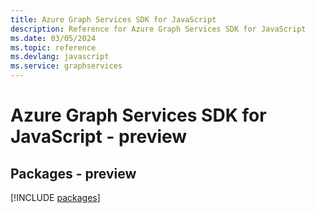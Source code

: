 ```yaml
---
title: Azure Graph Services SDK for JavaScript
description: Reference for Azure Graph Services SDK for JavaScript
ms.date: 03/05/2024
ms.topic: reference
ms.devlang: javascript
ms.service: graphservices
---
```

# Azure Graph Services SDK for JavaScript - preview
## Packages - preview
[!INCLUDE [packages](graph-services-index.md)]